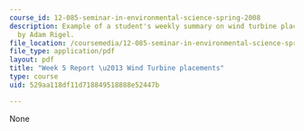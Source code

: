 ```yaml
---
course_id: 12-085-seminar-in-environmental-science-spring-2008
description: Example of a student's weekly summary on wind turbine placements, written
  by Adam Rigel.
file_location: /coursemedia/12-085-seminar-in-environmental-science-spring-2008/529aa118df11d718849518888e52447b_rigel_w5.pdf
file_type: application/pdf
layout: pdf
title: "Week 5 Report \u2013 Wind Turbine placements"
type: course
uid: 529aa118df11d718849518888e52447b

---
```

None